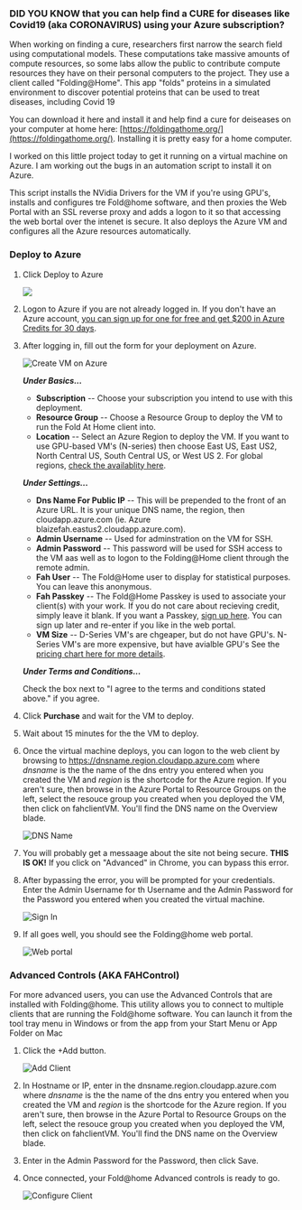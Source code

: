 ### DID YOU KNOW that you can help find a CURE for diseases like Covid19 (aka CORONAVIRUS) using your Azure subscription?

When working on finding a cure, researchers first narrow the search field using computational models. These computations take massive amounts of compute resources, so some labs allow the public to contribute compute resources they have on their personal computers to the project. They use a client called "Folding@Home". This app "folds" proteins in a simulated environment to discover potential proteins that can be used to treat diseases, including Covid 19

You can download it here and install it and help find a cure for deiseases on  your computer at home here: [https://foldingathome.org/](https://foldingathome.org/). Installing it is pretty easy for a home computer.

I worked on this little project today to get it running on a virtual machine on Azure. I am working out the bugs in an automation script to install it on Azure.

This script installs the NVidia Drivers for the VM if you're using GPU's, installs and configures tre Fold@home software, and then proxies the Web Portal with an SSL reverse proxy and adds a logon to it so that accessing the web bortal over the intenet is secure. It also deploys the Azure VM and configures all the Azure resources automatically.

### Deploy to Azure

1. Click Deploy to Azure 

	<a href="https://portal.azure.com/#create/Microsoft.Template/uri/https%3A%2F%2Fraw.githubusercontent.com%2Fmelzisme%2Ffahclient-azure-vm%2Fmaster%2Ftemplate.json" target="_blank"><img src="http://azuredeploy.net/deploybutton.png"/></a>

1. Logon to Azure if you are not already logged in. If you don't have an Azure account, [you can sign up for one for free and get $200 in Azure Credits for 30 days](https://azure.microsoft.com/en-us/free/).

1. After logging in, fill out the form for your deployment on Azure.

	![Create VM on Azure](./images/create-azure.png)

	***Under Basics...***

	* **Subscription** -- Choose your subscription you intend to use with this deployment.
	* **Resource Group** -- Choose a Resource Group to deploy the VM to run the Fold At Home client into.
	* **Location** -- Select an Azure Region to deploy the VM. If you want to use GPU-based VM's (N-series) then choose East US, East US2, North Central US, South Central US, or West US 2. For global regions, [check the availablity here](https://azure.microsoft.com/en-us/global-infrastructure/services/?products=virtual-machines).

	***Under Settings...***

	* **Dns Name For Public IP** -- This will be prepended to the front of an Azure URL. It is your unique DNS name, the region, then cloudapp.azure.com (ie. Azure blaizefah.eastus2.cloudapp.azure.com). 
	* **Admin Username** -- Used for adminstration on the VM for SSH.
	* **Admin Password** -- This password will be used for SSH access to the VM aas well as to logon to the Folding@Home client through the remote admin.
	* **Fah User** -- The Fold@Home user to display for statistical purposes. You can leave this anonymous.
	* **Fah Passkey** -- The Fold@Home Passkey is used to associate your client(s) with your work. If you do not care about recieving credit, simply leave it blank. If you want a Passkey, [sign up here](https://apps.foldingathome.org/getpasskey). You can sign up later and re-enter if you like in the web portal.
	* **VM Size** -- D-Series VM's are chgeaper, but do not have GPU's. N-Series VM's are more expensive, but have avialble GPU's See the [pricing chart here for more details](https://azure.microsoft.com/en-us/pricing/details/virtual-machines/linux/).

	***Under Terms and Conditions...***

	Check the box next to "I agree to the terms and conditions stated above." if you agree.


1. Click ****Purchase**** and wait for the VM to deploy.

1. Wait about 15 minutes for the the VM to deploy.

1. Once the virtual machine deploys, you can logon to the web client by browsing to https://dnsname.region.cloudapp.azure.com where *dnsname* is the the name of the dns entry you entered when you created the VM and *region* is the shortcode for the Azure region. If you aren't sure, then browse in the Azure Portal to Resource Groups on the left, select the resouce group you created when you deployed the VM, then click on fahclientVM. You'll find the DNS name on the Overview blade.

	![DNS Name](./images/name.png)

1. You will probably get a messaage about the site not being secure. **THIS IS OK!** If you click on "Advanced" in Chrome, you can bypass this error. 

1. After bypassing the error, you will be prompted for your credentials. Enter the Admin Username for th Username and the Admin Password for the Password you entered when you created the virtual machine.

	![Sign In](./images/sign-in.png)


1. If all goes well, you should see the Folding@home web portal.

	![Web portal](./images/web-portal.png)


### Advanced Controls (AKA FAHControl)

For more advanced users, you can use the Advanced Controls that are installed with Folding@home. This utility allows you to connect to multiple clients that are running the Fold@home software. You can launch it from the tool tray menu in Windows or from the app from your Start Menu or App Folder on Mac

1. Click the +Add button.

	![Add Client](./images/add-advanced.png)

1. In Hostname or IP, enter in the dnsname.region.cloudapp.azure.com where *dnsname* is the the name of the dns entry you entered when you created the VM and *region* is the shortcode for the Azure region. If you aren't sure, then browse in the Azure Portal to Resource Groups on the left, select the resouce group you created when you deployed the VM, then click on fahclientVM. You'll find the DNS name on the Overview blade.

1. Enter in the Admin Password for the Password, then click Save.

1. Once connected, your Fold@home Advanced controls is ready to go.

	![Configure Client](./images/client-advanced.png)





